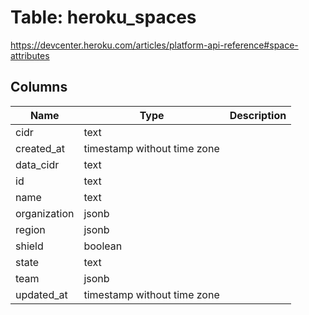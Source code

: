 
# Table: heroku_spaces
https://devcenter.heroku.com/articles/platform-api-reference#space-attributes
## Columns
| Name        | Type           | Description  |
| ------------- | ------------- | -----  |
|cidr|text||
|created_at|timestamp without time zone||
|data_cidr|text||
|id|text||
|name|text||
|organization|jsonb||
|region|jsonb||
|shield|boolean||
|state|text||
|team|jsonb||
|updated_at|timestamp without time zone||
